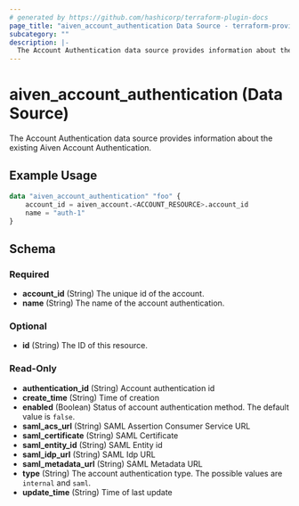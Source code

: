 ```yaml
---
# generated by https://github.com/hashicorp/terraform-plugin-docs
page_title: "aiven_account_authentication Data Source - terraform-provider-aiven"
subcategory: ""
description: |-
  The Account Authentication data source provides information about the existing Aiven Account Authentication.
---
```


# aiven_account_authentication (Data Source)

The Account Authentication data source provides information about the existing Aiven Account Authentication.

## Example Usage

```terraform
data "aiven_account_authentication" "foo" {
    account_id = aiven_account.<ACCOUNT_RESOURCE>.account_id
    name = "auth-1"
}
```

<!-- schema generated by tfplugindocs -->
## Schema

### Required

- **account_id** (String) The unique id of the account.
- **name** (String) The name of the account authentication.

### Optional

- **id** (String) The ID of this resource.

### Read-Only

- **authentication_id** (String) Account authentication id
- **create_time** (String) Time of creation
- **enabled** (Boolean) Status of account authentication method. The default value is `false`.
- **saml_acs_url** (String) SAML Assertion Consumer Service URL
- **saml_certificate** (String) SAML Certificate
- **saml_entity_id** (String) SAML Entity id
- **saml_idp_url** (String) SAML Idp URL
- **saml_metadata_url** (String) SAML Metadata URL
- **type** (String) The account authentication type. The possible values are `internal` and `saml`.
- **update_time** (String) Time of last update


